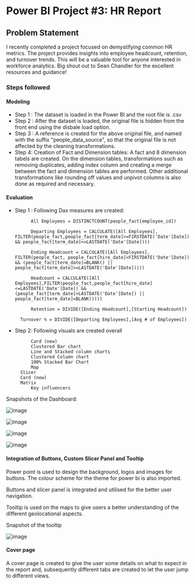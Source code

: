 # Power BI Project #3: HR Report

## Problem Statement

I recently completed a project focused on demystifying common HR metrics. The project provides insights into employee headcount, retention, and turnover trends. This will be a valuable tool for anyone interested in workforce analytics. Big shout out to Sean Chandler for the excellent resources and guidance!


### Steps followed 

#### Modeling

- Step 1 : The dataset is loaded in the Power BI and the root file is .csv
- Step 2 : After the dataset is loaded, the original file is hidden from the front end using the disbale load option.
- Step 3 : A reference is created for the above original file, and named with the suffix "people_data_source", so that the original file is not affected by the cleaning transformations.
- Step 4: Creation of Fact and Dimension tables: A fact and 8 dimension tabels are created. On the dimension tables, transformations such as removing duplicates, adding index column and creating a merge between the fact and dimension tables are performed. Other additional transformations like rounding off values and unpivot columns is also done as required and necessary.
            
#### Evaluation
- Step 1 : Following Dax measures are created:

            All Employees = DISTINCTCOUNT(people_fact[employee_id])

            Departing Employees = CALCULATE([All Employees], FILTER(people_fact,people_fact[term_date]>=FIRSTDATE('Date'[Date]) && people_fact[term_date]<=LASTDATE('Date'[Date])))

            Ending Headcount = CALCULATE([All Employees], FILTER(people_fact, people_fact[hire_date]<FIRSTDATE('Date'[Date]) && (people_fact[term_date]=BLANK() || people_fact[term_date]>=LASTDATE('Date'[Date]))))

            Headcount = CALCULATE([All Employees],FILTER(people_fact,people_fact[hire_date]<=LASTDATE('Date'[Date]) && (people_fact[term_date]>LASTDATE('Date'[Date]) || people_fact[term_date]=BLANK())))

            Retention = DIVIDE([Ending Headcount],[Starting Headcount])

	    Turnover % = DIVIDE([Departing Employees],[Avg # of Employees])


- Step 2: Following visuals are created overall

            Card (new)
            Clustered Bar chart
            Line and Stacked column charts
            Clustered Column chart
            100% Stacked Bar Chart
            Map
	    Slicer
	    Card (new)
	    Matrix
            Key influencers

Snapshots of the Dashboard:

![image](https://github.com/user-attachments/assets/1838d679-93b8-4660-99b3-669c6b3731be)

![image](https://github.com/user-attachments/assets/b277ccdd-68ad-4a29-9cc0-296f217f8ae4)

![image](https://github.com/user-attachments/assets/31cbd85f-d6b4-46d1-810a-417309ebedd4)

![image](https://github.com/user-attachments/assets/5297600d-3bb0-4b55-82e0-de227f16a4d5)

           
#### Integration of Buttons, Custom Slicer Panel and Tooltip

Power point is used to design the background, logos and images for buttons. The colour scheme for the theme for power bi is also imported.

Buttons and slicer panel is integrated and utilised for the better user navigation.


Tooltip is used on the maps to give users a better understanding of the different geolocational aspects.

Snapshot of the tooltip

![image](https://github.com/user-attachments/assets/c062e053-72ea-4965-8fbf-89c563af7ced)


#### Cover page

A cover page is created to give the user some details on what to expect in the report and, subsequently different tabs are created to let the user jump to different views.
